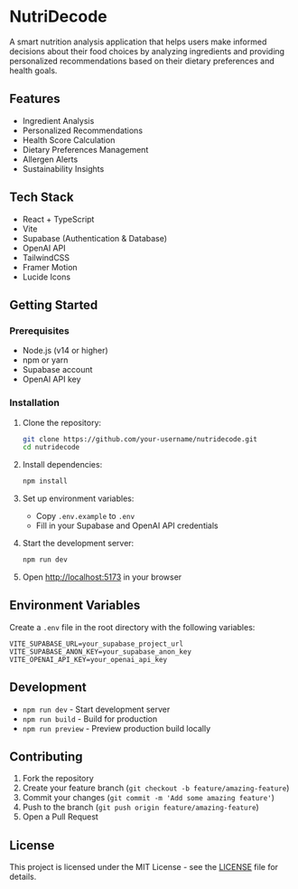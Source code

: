 # NutriDecode

A smart nutrition analysis application that helps users make informed decisions about their food choices by analyzing ingredients and providing personalized recommendations based on their dietary preferences and health goals.

## Features

- Ingredient Analysis
- Personalized Recommendations
- Health Score Calculation
- Dietary Preferences Management
- Allergen Alerts
- Sustainability Insights

## Tech Stack

- React + TypeScript
- Vite
- Supabase (Authentication & Database)
- OpenAI API
- TailwindCSS
- Framer Motion
- Lucide Icons

## Getting Started

### Prerequisites

- Node.js (v14 or higher)
- npm or yarn
- Supabase account
- OpenAI API key

### Installation

1. Clone the repository:
   ```bash
   git clone https://github.com/your-username/nutridecode.git
   cd nutridecode
   ```

2. Install dependencies:
   ```bash
   npm install
   ```

3. Set up environment variables:
   - Copy `.env.example` to `.env`
   - Fill in your Supabase and OpenAI API credentials

4. Start the development server:
   ```bash
   npm run dev
   ```

5. Open [http://localhost:5173](http://localhost:5173) in your browser

## Environment Variables

Create a `.env` file in the root directory with the following variables:

```env
VITE_SUPABASE_URL=your_supabase_project_url
VITE_SUPABASE_ANON_KEY=your_supabase_anon_key
VITE_OPENAI_API_KEY=your_openai_api_key
```

## Development

- `npm run dev` - Start development server
- `npm run build` - Build for production
- `npm run preview` - Preview production build locally

## Contributing

1. Fork the repository
2. Create your feature branch (`git checkout -b feature/amazing-feature`)
3. Commit your changes (`git commit -m 'Add some amazing feature'`)
4. Push to the branch (`git push origin feature/amazing-feature`)
5. Open a Pull Request

## License

This project is licensed under the MIT License - see the [LICENSE](LICENSE) file for details. 